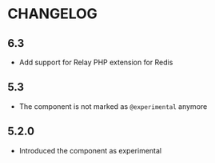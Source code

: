 CHANGELOG
=========

6.3
---

 * Add support for Relay PHP extension for Redis

5.3
---

 * The component is not marked as `@experimental` anymore

5.2.0
-----

 * Introduced the component as experimental
